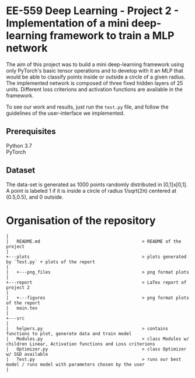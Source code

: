 # EE-559 Deep Learning - Project 2 - Implementation of a mini deep-learning framework to train a MLP network

The aim of this project was to build a mini deep-learning framework using only PyTorch's basic tensor operations and to develop with it an MLP that would be able to classify points inside or outside a circle of a given radius. The implemented network is composed of three fixed hidden layers of 25 units. Different loss criterions and activation functions are available in the framework.

To see our work and results, just run the `test.py` file, and follow the guidelines of the user-interface we implemented.


## Prerequisites
Python 3.7 <br/>
PyTorch

## Dataset 
The data-set is generated as 1000 points randomly distributed in [0,1]x[0,1]. A point is labeled 1 if it is inside a circle of radius 1/sqrt(2π) centered at (0.5,0.5), and 0 outside.

# Organisation of the repository

```
|
|   README.md                                       > README of the project  
|   
+---plots                                           > plots generated by `Test.py` + plots of the report
|
|   +---png_files                                   > png format plots
|
+---report                                          > LaTex report of project 2
|
|   +---figures                                     > png format plots of the report
|   main.tex
|
+---src                                           
|
|   helpers.py                                      > contains functions to plot, generate data and train model
|   Modules.py                                      > class Modules w/ children Linear, Activation functions and Loss criterions
|   Optimizer.py                                    > class Optimizer w/ SGD available 
|   Test.py                                         > runs our best model / runs model with parameters chosen by the user			                              
|
```  
